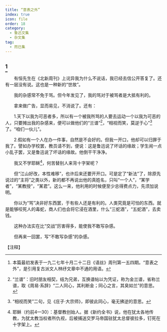 ```yaml
---
title: “意表之外”
index: true
icon: file
order: 18
category:
  - 鲁迅文集
  - 杂文集
tag:  
  - 而已集
---
```


## [^①]

　　有恒先生在《北新周刊》上诧异我为什么不说话，我已经去信公开答复了。还有一层没有说。这也是一种新的“世故”。

　　我的杂感常不免于骂。但今年发见了，我的骂对于被骂者是大抵有利的。

　　拿来做广告，显而易见，不消说了。还有：

　　1.天下以我为可恶者多，所以有一个被我所骂的人要去运动一个以我为可恶的人，只要摊出我的杂感来，便可以做他们的“兰谱”[^②]，“相视而笑，莫逆于心”[^③]了。“咱们一伙儿”。

　　2.假如有一个人在办一件事，自然是不会好的。但我一开口，他却可以归罪于我了。譬如办学校罢，教员请不到，便说：这是鲁迅说了坏话的缘故；学生闹一点小乱子罢，又是鲁迅说了坏话的缘故。他倒干干净净。

　　我又不学耶稣[^④]，何苦替别人来背十字架呢？

　　但“江山好改，本性难移”，也许后来还要开开口。可是定了“新法”了，除原先说过的“主将”之类以外，新的都不再说出他的真姓名，只叫“一个人”，“某学者”，“某教授”，“某君”。这么一来，他利用的时候便至少总得费点力，先须加说明。

　　你以为“骂”决非好东西罢，于有些人还是有利的。人类究竟是可怕的东西。就是能够咬死人的毒蛇，商人们也会将它浸在酒里，什么“三蛇酒”，“五蛇酒”，去卖钱。

　　这种办法实在比“交战”厉害得多，能使我不敢写杂感。

　　但再来一回罢，写“不敢写杂感”的杂感。

【注释】

[^①]:本篇最初发表于一九二七年十月二十二日《语丝》周刊第一五四期。“意表之外”，是引用复古派文人林纾文章中不通的用语。

[^②]:“兰谱”：旧时朋友相契，结为兄弟，互换谱帖以为凭证，称为金兰谱，省称兰谱，取《周易·系辞》“二人同心，其利断金；同心之言，其臭如兰”的意思。

[^③]:“相视而笑”二句，见《庄子·大宗师》，即彼此同心，毫无拂逆的意思。

[^④]:耶稣（约前4—30）：基督教创始人。据《新约全书》说，他在犹太各地传教，为犹太教当权者所仇视，后被捕送交罗马帝国驻犹太总督彼拉多，钉死在十字架上。
